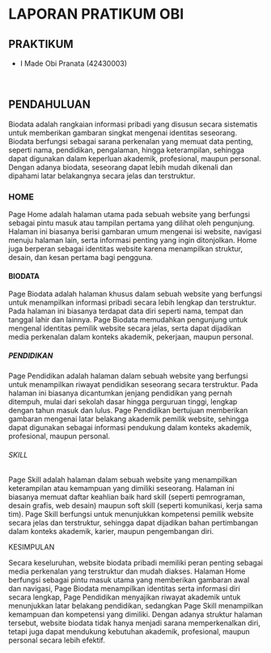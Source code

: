 <h1>LAPORAN PRATIKUM OBI<br>

<h2>PRAKTIKUM </h2>
<ul>
  <li>I Made Obi Pranata (42430003)</li>
</ul>
<br>

<h2>PENDAHULUAN</h2>
<P>Biodata adalah rangkaian informasi pribadi yang disusun secara sistematis untuk memberikan gambaran singkat mengenai identitas seseorang. Biodata berfungsi sebagai sarana perkenalan yang memuat data penting, seperti nama, pendidikan, pengalaman, hingga keterampilan, sehingga dapat digunakan dalam keperluan akademik, profesional, maupun personal. Dengan adanya biodata, seseorang dapat lebih mudah dikenali dan dipahami latar belakangnya secara jelas dan terstruktur.</P>

<h3>HOME</h3>
<P>Page Home adalah halaman utama pada sebuah website yang berfungsi sebagai pintu masuk atau tampilan pertama yang dilihat oleh pengunjung. Halaman ini biasanya berisi gambaran umum mengenai isi website, navigasi menuju halaman lain, serta informasi penting yang ingin ditonjolkan. Home juga berperan sebagai identitas website karena menampilkan struktur, desain, dan kesan pertama bagi pengguna.</P>

<H4>BIODATA</H4>
<p>Page Biodata adalah halaman khusus dalam sebuah website yang berfungsi untuk menampilkan informasi pribadi secara lebih lengkap dan terstruktur. Pada halaman ini biasanya terdapat data diri seperti nama, tempat dan tanggal lahir dan lainnya. Page Biodata memudahkan pengunjung untuk mengenal identitas pemilik website secara jelas, serta dapat dijadikan media perkenalan dalam konteks akademik, pekerjaan, maupun personal.</p>

<h5>PENDIDIKAN</h5>
<P>Page Pendidikan adalah halaman dalam sebuah website yang berfungsi untuk menampilkan riwayat pendidikan seseorang secara terstruktur. Pada halaman ini biasanya dicantumkan jenjang pendidikan yang pernah ditempuh, mulai dari sekolah dasar hingga perguruan tinggi, lengkap dengan tahun masuk dan lulus. Page Pendidikan bertujuan memberikan gambaran mengenai latar belakang akademik pemilik website, sehingga dapat digunakan sebagai informasi pendukung dalam konteks akademik, profesional, maupun personal.</P>

<h6>SKILL</h6>
<p>Page Skill adalah halaman dalam sebuah website yang menampilkan keterampilan atau kemampuan yang dimiliki seseorang. Halaman ini biasanya memuat daftar keahlian baik hard skill (seperti pemrograman, desain grafis, web desain) maupun soft skill (seperti komunikasi, kerja sama tim). Page Skill berfungsi untuk menunjukkan kompetensi pemilik website secara jelas dan terstruktur, sehingga dapat dijadikan bahan pertimbangan dalam konteks akademik, karier, maupun pengembangan diri.</p>

<h7>KESIMPULAN</h7>
<p>Secara keseluruhan, website biodata pribadi memiliki peran penting sebagai media perkenalan yang terstruktur dan mudah diakses. Halaman Home berfungsi sebagai pintu masuk utama yang memberikan gambaran awal dan navigasi, Page Biodata menampilkan identitas serta informasi diri secara lengkap, Page Pendidikan menyajikan riwayat akademik untuk menunjukkan latar belakang pendidikan, sedangkan Page Skill menampilkan kemampuan dan kompetensi yang dimiliki. Dengan adanya struktur halaman tersebut, website biodata tidak hanya menjadi sarana memperkenalkan diri, tetapi juga dapat mendukung kebutuhan akademik, profesional, maupun personal secara lebih efektif.</p>
